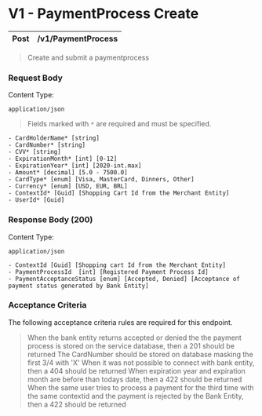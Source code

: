 # V1 - PaymentProcess Create

| Post | /v1/PaymentProcess | 
| :-: | :-: | 

> Create and submit a paymentprocess

### Request Body

Content Type:

```
application/json

```

> Fields marked with `*` are required and must be specified.

```
- CardHolderName* [string] 
- CardNumber* [string] 
- CVV* [string]
- ExpirationMonth* [int] [0-12]
- ExpirationYear* [int] [2020-int.max]
- Amount* [decimal] [5.0 - 7500.0]
- CardType* [enum] [Visa, MasterCard, Dinners, Other]
- Currency* [enum] [USD, EUR, BRL]
- ContextId* [Guid] [Shopping Cart Id from the Merchant Entity]
- UserId* [Guid]

```

### Response Body (200)

Content Type:

```
application/json

```

```
- ContextId [Guid] [Shopping cart Id from the Merchant Entity]
- PaymentProcessId  [int] [Registered Payment Process Id]
- PaymentAcceptanceStatus [enum] [Accepted, Denied] [Acceptance of payment status generated by Bank Entity]
```

### Acceptance Criteria

The following acceptance criteria rules are required for this endpoint.

> When the bank entity returns accepted or denied the the payment process is stored on the service database, then a 201 should be returned
> The CardNumber should be stored on database masking the first 3/4 with 'X'
> When it was not possible to connect with bank entity, then a 404 should be returned
> When expiration year and expiration month are before than todays date, then a 422 should be returned
> When the same user tries to process a payment for the third time with the same contextid and the payment is rejected by the Bank Entity, then a 422 should be returned
  